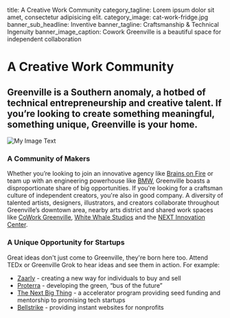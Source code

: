 title: A Creative Work Community
category_tagline: Lorem ipsum dolor sit amet, consectetur adipisicing elit.
category_image: cat-work-fridge.jpg
banner_sub_headline: Inventive
banner_tagline: Craftsmanship & Technical Ingenuity
banner_image_caption: Cowork Greenville is a beautiful space for independent collaboration

# A Creative Work Community

## Greenville is a Southern anomaly, a hotbed of technical entrepreneurship and creative talent. If you’re looking to create something meaningful, something unique, Greenville is your home.

![My Image Text](/images/article-images/CoWorkGreenville.jpg "CoWork Greenville")
### A Community of Makers

Whether you’re looking to join an innovative agency like [Brains on Fire](http://brainsonfire.com) or team up with an engineering powerhouse like [BMW](http://www.bmwusfactory.com/zentrum), Greenville boasts a disproportionate share of big opportunities. If you're looking for a craftsman culture of independent creators, you're also in good company. A diversity of talented artists, designers, illustrators, and creators collaborate throughout Greenville’s downtown area, nearby arts district and shared work spaces like [CoWork Greenville](http://coworkgreenville.com), [White Whale Studios](http://www.whitewhalestudios.com/) and the [NEXT Innovation Center](http://www.greenvillenext.com).

### A Unique Opportunity for Startups

Great ideas don't just come to Greenville, they're born here too. Attend TEDx or Greenville Grok to hear ideas and see them in action. For example: 

* [Zaarly](http://www.zaarly.com) - creating a new way for individuals to buy and sell
* [Proterra](http://proterra.com) - developing the green, “bus of the future”
* [The Next Big Thing](http://thenextbig.co) -  a accelerator program providing seed funding and mentorship to promising tech startups
* [Bellstrike](http://bellstrike.com) - providing instant websites for nonprofits